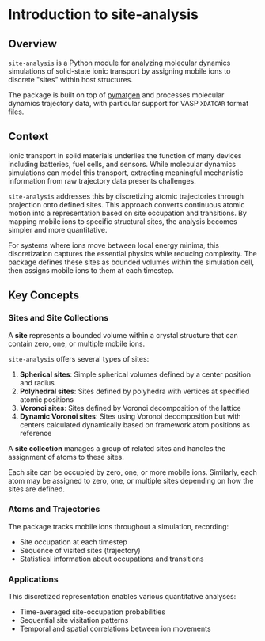 # Introduction to site-analysis

## Overview

`site-analysis` is a Python module for analyzing molecular dynamics simulations of solid-state ionic transport by assigning mobile ions to discrete "sites" within host structures.

The package is built on top of [pymatgen](https://pymatgen.org/) and processes molecular dynamics trajectory data, with particular support for VASP `XDATCAR` format files.

## Context

Ionic transport in solid materials underlies the function of many devices including batteries, fuel cells, and sensors. While molecular dynamics simulations can model this transport, extracting meaningful mechanistic information from raw trajectory data presents challenges.

`site-analysis` addresses this by discretizing atomic trajectories through projection onto defined sites. This approach converts continuous atomic motion into a representation based on site occupation and transitions. By mapping mobile ions to specific structural sites, the analysis becomes simpler and more quantitative.

For systems where ions move between local energy minima, this discretization captures the essential physics while reducing complexity. The package defines these sites as bounded volumes within the simulation cell, then assigns mobile ions to them at each timestep.

## Key Concepts

### Sites and Site Collections

A **site** represents a bounded volume within a crystal structure that can contain zero, one, or multiple mobile ions. 

`site-analysis` offers several types of sites:

1. **Spherical sites**: Simple spherical volumes defined by a center position and radius
2. **Polyhedral sites**: Sites defined by polyhedra with vertices at specified atomic positions
3. **Voronoi sites**: Sites defined by Voronoi decomposition of the lattice
4. **Dynamic Voronoi sites**: Sites using Voronoi decomposition but with centers calculated dynamically based on framework atom positions as reference

A **site collection** manages a group of related sites and handles the assignment of atoms to these sites.

Each site can be occupied by zero, one, or more mobile ions. Similarly, each atom may be assigned to zero, one, or multiple sites depending on how the sites are defined.

### Atoms and Trajectories

The package tracks mobile ions throughout a simulation, recording:
- Site occupation at each timestep
- Sequence of visited sites (trajectory)
- Statistical information about occupations and transitions

### Applications

This discretized representation enables various quantitative analyses:
- Time-averaged site-occupation probabilities
- Sequential site visitation patterns
- Temporal and spatial correlations between ion movements
